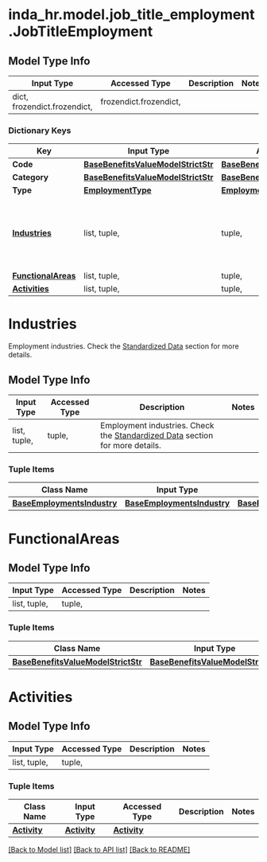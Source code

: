 # inda_hr.model.job_title_employment.JobTitleEmployment

## Model Type Info
Input Type | Accessed Type | Description | Notes
------------ | ------------- | ------------- | -------------
dict, frozendict.frozendict,  | frozendict.frozendict,  |  | 

### Dictionary Keys
Key | Input Type | Accessed Type | Description | Notes
------------ | ------------- | ------------- | ------------- | -------------
**Code** | [**BaseBenefitsValueModelStrictStr**](BaseBenefitsValueModelStrictStr.md) | [**BaseBenefitsValueModelStrictStr**](BaseBenefitsValueModelStrictStr.md) |  | [optional] 
**Category** | [**BaseBenefitsValueModelStrictStr**](BaseBenefitsValueModelStrictStr.md) | [**BaseBenefitsValueModelStrictStr**](BaseBenefitsValueModelStrictStr.md) |  | [optional] 
**Type** | [**EmploymentType**](EmploymentType.md) | [**EmploymentType**](EmploymentType.md) |  | [optional] 
**[Industries](#Industries)** | list, tuple,  | tuple,  | Employment industries. Check the [Standardized Data](https://api.inda.ai/hr/docs/v2/#tag/Standardized-Data) section for more details. | [optional] 
**[FunctionalAreas](#FunctionalAreas)** | list, tuple,  | tuple,  |  | [optional] 
**[Activities](#Activities)** | list, tuple,  | tuple,  |  | [optional] 

# Industries

Employment industries. Check the [Standardized Data](https://api.inda.ai/hr/docs/v2/#tag/Standardized-Data) section for more details.

## Model Type Info
Input Type | Accessed Type | Description | Notes
------------ | ------------- | ------------- | -------------
list, tuple,  | tuple,  | Employment industries. Check the [Standardized Data](https://api.inda.ai/hr/docs/v2/#tag/Standardized-Data) section for more details. | 

### Tuple Items
Class Name | Input Type | Accessed Type | Description | Notes
------------- | ------------- | ------------- | ------------- | -------------
[**BaseEmploymentsIndustry**](BaseEmploymentsIndustry.md) | [**BaseEmploymentsIndustry**](BaseEmploymentsIndustry.md) | [**BaseEmploymentsIndustry**](BaseEmploymentsIndustry.md) |  | 

# FunctionalAreas

## Model Type Info
Input Type | Accessed Type | Description | Notes
------------ | ------------- | ------------- | -------------
list, tuple,  | tuple,  |  | 

### Tuple Items
Class Name | Input Type | Accessed Type | Description | Notes
------------- | ------------- | ------------- | ------------- | -------------
[**BaseBenefitsValueModelStrictStr**](BaseBenefitsValueModelStrictStr.md) | [**BaseBenefitsValueModelStrictStr**](BaseBenefitsValueModelStrictStr.md) | [**BaseBenefitsValueModelStrictStr**](BaseBenefitsValueModelStrictStr.md) |  | 

# Activities

## Model Type Info
Input Type | Accessed Type | Description | Notes
------------ | ------------- | ------------- | -------------
list, tuple,  | tuple,  |  | 

### Tuple Items
Class Name | Input Type | Accessed Type | Description | Notes
------------- | ------------- | ------------- | ------------- | -------------
[**Activity**](Activity.md) | [**Activity**](Activity.md) | [**Activity**](Activity.md) |  | 

[[Back to Model list]](../../README.md#documentation-for-models) [[Back to API list]](../../README.md#documentation-for-api-endpoints) [[Back to README]](../../README.md)

